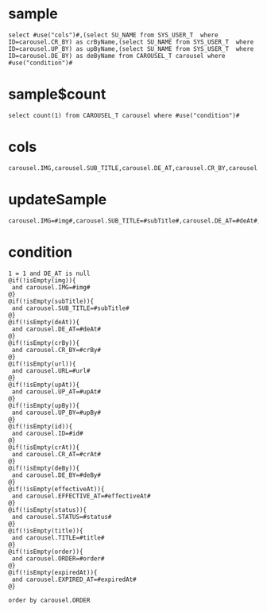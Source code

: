 sample
===

	select #use("cols")#,(select SU_NAME from SYS_USER_T  where ID=carousel.CR_BY) as crByName,(select SU_NAME from SYS_USER_T  where ID=carousel.UP_BY) as upByName,(select SU_NAME from SYS_USER_T  where ID=carousel.DE_BY) as deByName from CAROUSEL_T carousel where  #use("condition")#

sample$count
===
    select count(1) from CAROUSEL_T carousel where #use("condition")#

cols
===
	carousel.IMG,carousel.SUB_TITLE,carousel.DE_AT,carousel.CR_BY,carousel.URL,carousel.UP_AT,carousel.UP_BY,carousel.ID,carousel.CR_AT,carousel.DE_BY,carousel.EFFECTIVE_AT,carousel.STATUS,carousel.TITLE,carousel.ORDER,carousel.EXPIRED_AT

updateSample
===

	carousel.IMG=#img#,carousel.SUB_TITLE=#subTitle#,carousel.DE_AT=#deAt#,carousel.CR_BY=#crBy#,carousel.URL=#url#,carousel.UP_AT=#upAt#,carousel.UP_BY=#upBy#,carousel.ID=#id#,carousel.CR_AT=#crAt#,carousel.DE_BY=#deBy#,carousel.EFFECTIVE_AT=#effectiveAt#,carousel.STATUS=#status#,carousel.TITLE=#title#,carousel.ORDER=#order#,carousel.EXPIRED_AT=#expiredAt#

condition
===

	1 = 1 and DE_AT is null
	@if(!isEmpty(img)){
	 and carousel.IMG=#img#
	@}
	@if(!isEmpty(subTitle)){
	 and carousel.SUB_TITLE=#subTitle#
	@}
	@if(!isEmpty(deAt)){
	 and carousel.DE_AT=#deAt#
	@}
	@if(!isEmpty(crBy)){
	 and carousel.CR_BY=#crBy#
	@}
	@if(!isEmpty(url)){
	 and carousel.URL=#url#
	@}
	@if(!isEmpty(upAt)){
	 and carousel.UP_AT=#upAt#
	@}
	@if(!isEmpty(upBy)){
	 and carousel.UP_BY=#upBy#
	@}
	@if(!isEmpty(id)){
	 and carousel.ID=#id#
	@}
	@if(!isEmpty(crAt)){
	 and carousel.CR_AT=#crAt#
	@}
	@if(!isEmpty(deBy)){
	 and carousel.DE_BY=#deBy#
	@}
	@if(!isEmpty(effectiveAt)){
	 and carousel.EFFECTIVE_AT=#effectiveAt#
	@}
	@if(!isEmpty(status)){
	 and carousel.STATUS=#status#
	@}
	@if(!isEmpty(title)){
	 and carousel.TITLE=#title#
	@}
	@if(!isEmpty(order)){
	 and carousel.ORDER=#order#
	@}
	@if(!isEmpty(expiredAt)){
	 and carousel.EXPIRED_AT=#expiredAt#
	@}
	
	order by carousel.ORDER



